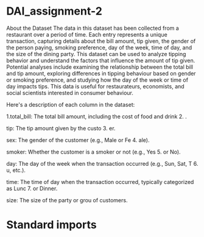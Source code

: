 # DAI_assignment-2
About the Dataset
The data in this dataset has been collected from a restaurant over a period of time. Each entry represents a unique transaction, capturing details about the bill amount, tip given, the gender of the person paying, smoking preference, day of the week, time of day, and the size of the dining party. This dataset can be used to analyze tipping behavior and understand the factors that influence the amount of tip given. Potential analyses include examining the relationship between the total bill and tip amount, exploring differences in tipping behaviour based on gender or smoking preference, and studying how the day of the week or time of day impacts tips. This data is useful for restaurateurs, economists, and social scientists interested in consumer behaviour.

Here's a description of each column in the dataset:

1.total_bill: The total bill amount, including the cost of food and drink 2. .

tip: The tip amount given by the custo 3. er.

sex: The gender of the customer (e.g., Male or Fe 4. ale).

smoker: Whether the customer is a smoker or not (e.g., Yes 5. or No).

day: The day of the week when the transaction occurred (e.g., Sun, Sat, T 6. u, etc.).

time: The time of day when the transaction occurred, typically categorized as Lunc 7. or Dinner.

size: The size of the party or grou of customers.

# Standard imports
